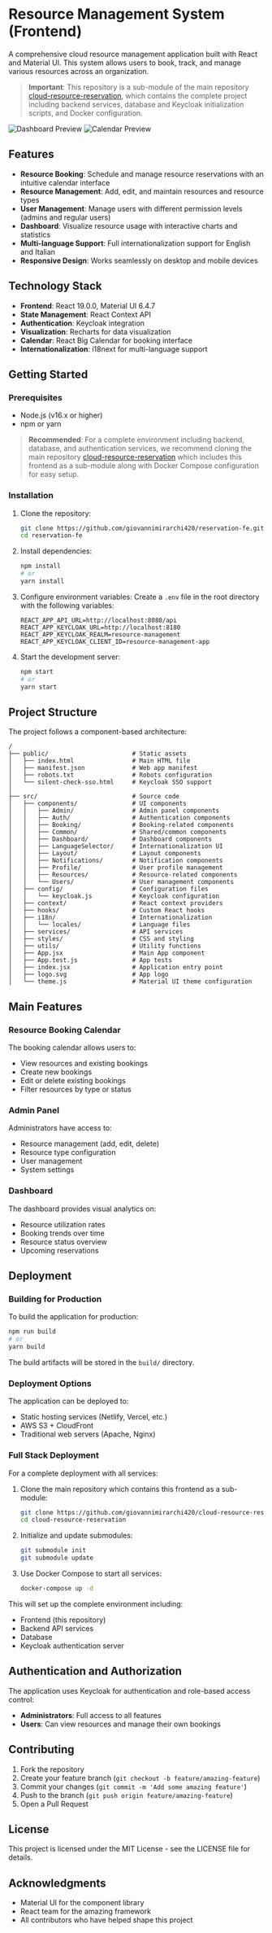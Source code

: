 # Resource Management System (Frontend)

A comprehensive cloud resource management application built with React and Material UI. This system allows users to book, track, and manage various resources across an organization.

> **Important**: This repository is a sub-module of the main repository [cloud-resource-reservation](https://github.com/giovannimirarchi420/cloud-resource-reservation), which contains the complete project including backend services, database and Keycloak initialization scripts, and Docker configuration.

![Dashboard Preview](./img/dashboard.png)
![Calendar Preview](./img/calendar.png)

## Features

- **Resource Booking**: Schedule and manage resource reservations with an intuitive calendar interface
- **Resource Management**: Add, edit, and maintain resources and resource types
- **User Management**: Manage users with different permission levels (admins and regular users)
- **Dashboard**: Visualize resource usage with interactive charts and statistics
- **Multi-language Support**: Full internationalization support for English and Italian
- **Responsive Design**: Works seamlessly on desktop and mobile devices

## Technology Stack

- **Frontend**: React 19.0.0, Material UI 6.4.7
- **State Management**: React Context API
- **Authentication**: Keycloak integration
- **Visualization**: Recharts for data visualization
- **Calendar**: React Big Calendar for booking interface
- **Internationalization**: i18next for multi-language support

## Getting Started

### Prerequisites

- Node.js (v16.x or higher)
- npm or yarn

> **Recommended**: For a complete environment including backend, database, and authentication services, we recommend cloning the main repository [cloud-resource-reservation](https://github.com/giovannimirarchi420/cloud-resource-reservation) which includes this frontend as a sub-module along with Docker Compose configuration for easy setup.

### Installation

1. Clone the repository:
   ```bash
   git clone https://github.com/giovannimirarchi420/reservation-fe.git
   cd reservation-fe
   ```

2. Install dependencies:
   ```bash
   npm install
   # or
   yarn install
   ```

3. Configure environment variables:
   Create a `.env` file in the root directory with the following variables:
   ```
   REACT_APP_API_URL=http://localhost:8080/api
   REACT_APP_KEYCLOAK_URL=http://localhost:8180
   REACT_APP_KEYCLOAK_REALM=resource-management
   REACT_APP_KEYCLOAK_CLIENT_ID=resource-management-app
   ```

4. Start the development server:
   ```bash
   npm start
   # or
   yarn start
   ```

## Project Structure

The project follows a component-based architecture:

```
/
├── public/                       # Static assets
│   ├── index.html                # Main HTML file
│   ├── manifest.json             # Web app manifest
│   ├── robots.txt                # Robots configuration
│   └── silent-check-sso.html     # Keycloak SSO support
│
├── src/                          # Source code
│   ├── components/               # UI components
│   │   ├── Admin/                # Admin panel components
│   │   ├── Auth/                 # Authentication components
│   │   ├── Booking/              # Booking-related components
│   │   ├── Common/               # Shared/common components
│   │   ├── Dashboard/            # Dashboard components
│   │   ├── LanguageSelector/     # Internationalization UI
│   │   ├── Layout/               # Layout components
│   │   ├── Notifications/        # Notification components
│   │   ├── Profile/              # User profile management
│   │   ├── Resources/            # Resource-related components
│   │   └── Users/                # User management components
│   ├── config/                   # Configuration files
│   │   └── keycloak.js           # Keycloak configuration
│   ├── context/                  # React context providers
│   ├── hooks/                    # Custom React hooks
│   ├── i18n/                     # Internationalization
│   │   └── locales/              # Language files
│   ├── services/                 # API services
│   ├── styles/                   # CSS and styling
│   ├── utils/                    # Utility functions
│   ├── App.jsx                   # Main App component
│   ├── App.test.js               # App tests
│   ├── index.jsx                 # Application entry point
│   ├── logo.svg                  # App logo
│   └── theme.js                  # Material UI theme configuration
```

## Main Features

### Resource Booking Calendar

The booking calendar allows users to:
- View resources and existing bookings
- Create new bookings
- Edit or delete existing bookings
- Filter resources by type or status

### Admin Panel

Administrators have access to:
- Resource management (add, edit, delete)
- Resource type configuration
- User management
- System settings

### Dashboard

The dashboard provides visual analytics on:
- Resource utilization rates
- Booking trends over time
- Resource status overview
- Upcoming reservations

## Deployment

### Building for Production

To build the application for production:

```bash
npm run build
# or
yarn build
```

The build artifacts will be stored in the `build/` directory.

### Deployment Options

The application can be deployed to:
- Static hosting services (Netlify, Vercel, etc.)
- AWS S3 + CloudFront
- Traditional web servers (Apache, Nginx)

### Full Stack Deployment

For a complete deployment with all services:

1. Clone the main repository which contains this frontend as a sub-module:
   ```bash
   git clone https://github.com/giovannimirarchi420/cloud-resource-reservation.git
   cd cloud-resource-reservation
   ```

2. Initialize and update submodules:
   ```bash
   git submodule init
   git submodule update
   ```

3. Use Docker Compose to start all services:
   ```bash
   docker-compose up -d
   ```

This will set up the complete environment including:
- Frontend (this repository)
- Backend API services
- Database
- Keycloak authentication server

## Authentication and Authorization

The application uses Keycloak for authentication and role-based access control:
- **Administrators**: Full access to all features
- **Users**: Can view resources and manage their own bookings

## Contributing

1. Fork the repository
2. Create your feature branch (`git checkout -b feature/amazing-feature`)
3. Commit your changes (`git commit -m 'Add some amazing feature'`)
4. Push to the branch (`git push origin feature/amazing-feature`)
5. Open a Pull Request

## License

This project is licensed under the MIT License - see the LICENSE file for details.

## Acknowledgments

- Material UI for the component library
- React team for the amazing framework
- All contributors who have helped shape this project